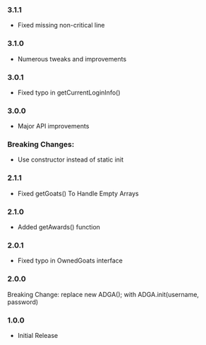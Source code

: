 ### 3.1.1 
* Fixed missing non-critical line


### 3.1.0 
* Numerous tweaks and improvements


### 3.0.1 
* Fixed typo in getCurrentLoginInfo()


### 3.0.0 
* Major API improvements
### Breaking Changes:
* Use constructor instead of static init


### 2.1.1 
* Fixed getGoats() To Handle Empty Arrays


### 2.1.0 
* Added getAwards() function


### 2.0.1 
* Fixed typo in OwnedGoats interface


### 2.0.0 
Breaking Change:
replace new ADGA(); with ADGA.init(username, password)


### 1.0.0 
* Initial Release

